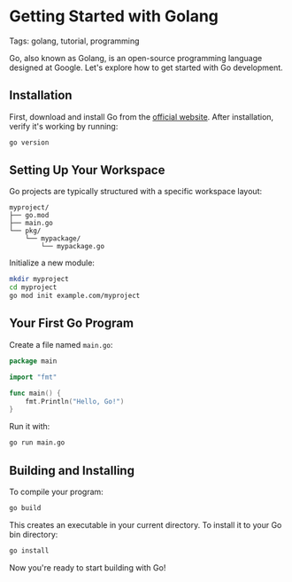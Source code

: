 # Getting Started with Golang

Tags: golang, tutorial, programming

Go, also known as Golang, is an open-source programming language designed at Google. Let's explore how to get started with Go development.

## Installation

First, download and install Go from the [official website](https://golang.org/dl/). After installation, verify it's working by running:

```bash
go version
```

## Setting Up Your Workspace

Go projects are typically structured with a specific workspace layout:

```
myproject/
├── go.mod
├── main.go
└── pkg/
    └── mypackage/
        └── mypackage.go
```

Initialize a new module:

```bash
mkdir myproject
cd myproject
go mod init example.com/myproject
```

## Your First Go Program

Create a file named `main.go`:

```go
package main

import "fmt"

func main() {
    fmt.Println("Hello, Go!")
}
```

Run it with:

```bash
go run main.go
```

## Building and Installing

To compile your program:

```bash
go build
```

This creates an executable in your current directory. To install it to your Go bin directory:

```bash
go install
```

Now you're ready to start building with Go!